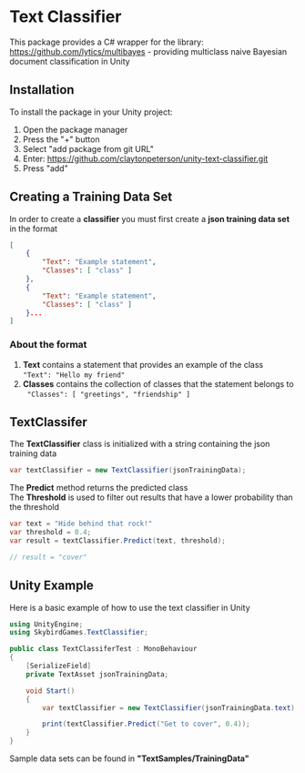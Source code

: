 
# Text Classifier
This package provides a C# wrapper for the library: https://github.com/lytics/multibayes - providing multiclass naive Bayesian document classification in Unity

## Installation
To install the package in your Unity project:
1. Open the package manager
2. Press the "+" button
3. Select "add package from git URL"
4. Enter: https://github.com/claytonpeterson/unity-text-classifier.git
5. Press "add"

## Creating a Training Data Set
In order to create a **classifier** you must first create a **json training data set** in the format
```json
[
    {
        "Text": "Example statement",
        "Classes": [ "class" ]
    },
    {
        "Text": "Example statement",
        "Classes": [ "class" ]
    }...
]
```

### About the format
1. **Text** contains a statement that provides an example of the class   
```"Text": "Hello my friend"```
2. **Classes** contains the collection of classes that the statement belongs to   
``` "Classes": [ "greetings", "friendship" ]```

## TextClassifer
The **TextClassifier** class is initialized with a string containing the json training data

```csharp
var textClassifier = new TextClassifier(jsonTrainingData);
```

The **Predict** method returns the predicted class  
The **Threshold** is used to filter out results that have a lower probability than the threshold
```csharp
var text = "Hide behind that rock!"
var threshold = 0.4;
var result = textClassifier.Predict(text, threshold);

// result = "cover"
```

## Unity Example
Here is a basic example of how to use the text classifier in Unity  
```csharp
using UnityEngine;
using SkybirdGames.TextClassifier;

public class TextClassiferTest : MonoBehaviour
{
    [SerializeField] 
    private TextAsset jsonTrainingData;

    void Start()
    {
        var textClassifier = new TextClassifier(jsonTrainingData.text);

        print(textClassifier.Predict("Get to cover", 0.4));
    }
}
```
Sample data sets can be found in **"TextSamples/TrainingData"**

